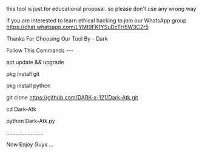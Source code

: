 this tool is just for educational proposal. so please don't use any wrong way 

if you are interested to learn ethical hacking to join our WhatsApp group 
https://chat.whatsapp.com/LYMt9FKfYSuDcTH5W3C2r5

 Thanks For Choosing Our Tool 
    By - Dark 


 Follow This Commands ---

 apt update && upgrade 

 pkg install git 

 pkg install python 

 git clone https://github.com/DARK-x-121/Dark-Atk.git

 cd Dark-Atk 

 python Dark-Atk.py 


........................
 
 Now Enjoy Guys ...

 
